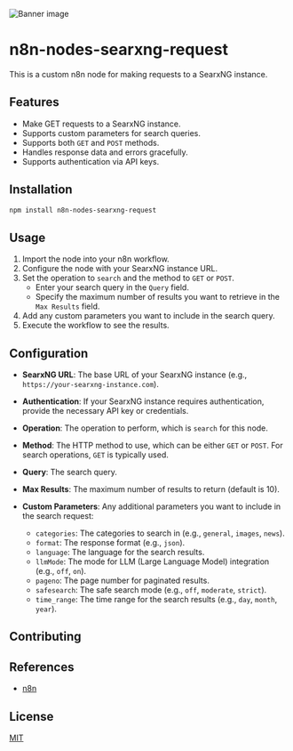 ![Banner image](https://user-images.githubusercontent.com/10284570/173569848-c624317f-42b1-45a6-ab09-f0ea3c247648.png)

# n8n-nodes-searxng-request
This is a custom n8n node for making requests to a SearxNG instance.

## Features

- Make GET requests to a SearxNG instance.
- Supports custom parameters for search queries.
- Supports both `GET` and `POST` methods.
- Handles response data and errors gracefully.
- Supports authentication via API keys.


## Installation

```bash
npm install n8n-nodes-searxng-request
```

## Usage
1. Import the node into your n8n workflow.
2. Configure the node with your SearxNG instance URL.
3. Set the operation to `search` and the method to `GET` or `POST`.
	 - Enter your search query in the `Query` field.
	 - Specify the maximum number of results you want to retrieve in the `Max Results` field.
4. Add any custom parameters you want to include in the search query.
5. Execute the workflow to see the results.

## Configuration

- **SearxNG URL**: The base URL of your SearxNG instance (e.g., `https://your-searxng-instance.com`).
- **Authentication**: If your SearxNG instance requires authentication, provide the necessary API key or credentials.

- **Operation**: The operation to perform, which is `search` for this node.
- **Method**: The HTTP method to use, which can be either `GET` or `POST`. For search operations, `GET` is typically used.
- **Query**: The search query.
- **Max Results**: The maximum number of results to return (default is 10).

- **Custom Parameters**: Any additional parameters you want to include in the search request:
  - `categories`: The categories to search in (e.g., `general`, `images`, `news`).
  - `format`: The response format (e.g., `json`).
  - `language`: The language for the search results.
  - `llmMode`: The mode for LLM (Large Language Model) integration (e.g., `off`, `on`).
  - `pageno`: The page number for paginated results.
  - `safesearch`: The safe search mode (e.g., `off`, `moderate`, `strict`).
  - `time_range`: The time range for the search results (e.g., `day`, `month`, `year`).

## Contributing

## References

- [n8n](https://github.com/n8n-io/n8n)

## License

[MIT](LICENSE.md)
